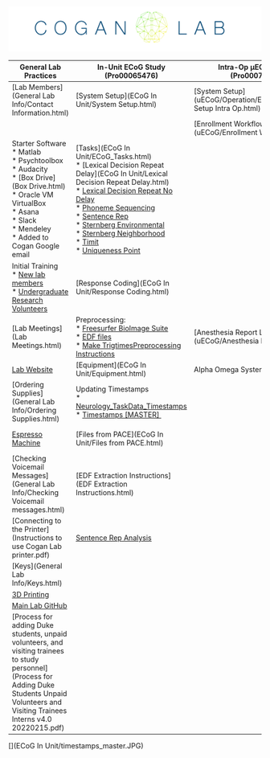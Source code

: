 ![](lab_logo.png)

| **General Lab Practices**                                                                                                                                                                                                                                | **In-Unit ECoG Study (Pro00065476)**                                                                                                                                                                                                                                                                                                                                                                                                                                                                                                                                                                                                                                                                            | **Intra-Op µECoG Study (Pro00072892)**                               | **Studying Human Cognition Using EEG (Pro00090492)**                                                                                                                                                                                                                                                                                                                          |
|----------------------------------------------------------------------------------------------------------------------------------------------------------------------------------------------------------------------------------------------------------|-----------------------------------------------------------------------------------------------------------------------------------------------------------------------------------------------------------------------------------------------------------------------------------------------------------------------------------------------------------------------------------------------------------------------------------------------------------------------------------------------------------------------------------------------------------------------------------------------------------------------------------------------------------------------------------------------------------------|----------------------------------------------------------------------|-------------------------------------------------------------------------------------------------------------------------------------------------------------------------------------------------------------------------------------------------------------------------------------------------------------------------------------------------------------------------------|
| [Lab Members](General Lab Info/Contact Information.html)                                                                                                                                                                                                 | [System Setup](ECoG In Unit/System Setup.html)                                                                                                                                                                                                                                                                                                                                                                                                                                                                                                                                                                                                                                                                  | [System Setup](uECoG/Operation/Equipment/System Setup Intra Op.html) | System Setup                                                                                                                                                                                                                                                                                                                                                                  |
|                                                                                                                                                                                                                                                          |                                                                                                                                                                                                                                                                                                                                                                                                                                                                                                                                                                                                                                                                                                                 | [Enrollment Workflow](uECoG/Enrollment Workflow.pdf)                 |                                                                                                                                                                                                                                                                                                                                                                               |
| Starter Software <br/> * Matlab <br/> * Psychtoolbox <br/> *  Audacity <br/> *  [Box Drive](Box Drive.html) <br/> *  Oracle VM VirtualBox <br/> *  Asana <br/> *  Slack <br/> *  Mendeley <br/> *  Added to Cogan Google email </li> </ul>               | [Tasks](ECoG In Unit/ECoG_Tasks.html) <br/> * [Lexical Decision Repeat Delay](ECoG In Unit/Lexical Decision Repeat Delay.html) <br/> * <a href="ECoG In Unit/Lexical Decision Repeat No Delay.html">Lexical Decision Repeat No Delay</a> <br/> * <a href="ECoG In Unit/Phoneme Sequencing.html">Phoneme Sequencing</a> <br/> * <a href="ECoG In Unit/Sentence Rep.html">Sentence Rep</a> <br/> * <a href="ECoG In Unit/ECoG_SternbergEnvironment.html">Sternberg Environmental</a> <br/> * <a href="ECoG In Unit/ECoG_SternbergNeighborhood.html">Sternberg Neighborhood</a> <br/> * <a href="ECoG In Unit/Timit.html">Timit</a> <br/> * <a href="ECoG In Unit/Uniqueness Point.html">Uniqueness Point</a></li> |                                                                      | Tasks <ul><li><a href="EEG/Environmental Sternberg.html">Sternberg Environmental</a> <br/> * <a href="EEG/Neighborhood Sternberg.html">Sternberg Neighborhood</a> <br/> * <a href="EEG/Two Beeps.html">TwoBeeps</a> <br/> * <a href="EEG/Checkerboard Contrast Combo.html">Checkerboard Contrast Combo</a> <br/> * <a href="EEG/Jaw Movement.html">Jaw Movement</a></li></ul> |
| Initial Training <br/> * <a href="General Lab Info/New Lab Members.html">New lab members</a> <br/> * <a href="General Lab Info/Undergraduate Research Volunteers/Undergraduate Research Volunteers.html">Undergraduate Research Volunteers</a></li></ul> | [Response Coding](ECoG In Unit/Response Coding.html)                                                                                                                                                                                                                                                                                                                                                                                                                                                                                                                                                                                                                                                            |                                                                      | [Visit 1: EEG](EEG/EEG Visit 1.html)                                                                                                                                                                                                                                                                                                                                          |
| [Lab Meetings](Lab Meetings.html)                                                                                                                                                                                                                        | Preprocessing: <br/> * <a href="ECoG In Unit/Freesurfer BioImage Suite.html">Freesurfer BioImage Suite</a> <br/> * <a href="ECoG In Unit/Preprocessing_EDFs.html">EDF files</a> <br/> * <a href="ECoG In Unit/Make Trig Times.html">Make Trigtimes</a></li></ul><a href="ECoG In Unit/Preprocessing Instructions.html" search_id="undefined">Preprocessing Instructions</a>                                                                                                                                                                                                                                                                                                                                     | [Anesthesia Report Log](uECoG/Anesthesia Report Log.html)            | Visit 2: MRI [Safety Screening Form](EEG/90492_MR_Screening_Form.pdf)                                                                                                                                                                                                                                                                                                         |
| [Lab Website](https://www.coganlab.org/)                                                                                                                                                                                                                 | [Equipment](ECoG In Unit/Equipment.html)                                                                                                                                                                                                                                                                                                                                                                                                                                                                                                                                                                                                                                                                        | Alpha Omega System                                                   | [CapTrak](EEG/CapTrak.html)                                                                                                                                                                                                                                                                                                                                                   |
| [Ordering Supplies](General Lab Info/Ordering Supplies.html)                                                                                                                                                                                             | Updating Timestamps <br/> * <a href="ECoG In Unit/Neurology Time Stamps.html">Neurology_TaskData_Timestamps</a> <br/> * <a href="ECoG In Unit/Timestamps Master.html" search_id="undefined">Timestamps [MASTER]&nbsp;</a></li></ul><a href="ECoG In Unit/timestamps_master.JPG" search_id="undefined"></a>                                                                                                                                                                                                                                                                                                                                                                                                      |                                                                      | [Source Localization](Data Analysis.html)                                                                                                                                                                                                                                                                                                                                     |
| [Espresso Machine](http://wysrt.cnwfk.servertrust.com/v/vspfiles/manuals/Vetrano_New_Owners_Manual.pdf)                                                                                                                                                  | [Files from PACE](ECoG In Unit/Files from PACE.html)                                                                                                                                                                                                                                                                                                                                                                                                                                                                                                                                                                                                                                                            |                                                                      | [Brain Stimulation Research Center (BSRC) Policies](EEG/BSRC Policies and procedures.pdf)                                                                                                                                                                                                                                                                                     |
| [Checking Voicemail Messages](General Lab Info/Checking Voicemail messages.html)                                                                                                                                                                         | [EDF Extraction Instructions](EDF Extraction Instructions.html)                                                                                                                                                                                                                                                                                                                                                                                                                                                                                                                                                                                                                                                 |                                                                      | [Accessing BIAC Data](EEG/MRI_Structural_Images/Accessing BIAC data.html)                                                                                                                                                                                                                                                                                                     |
| [Connecting to the Printer](Instructions to use Cogan Lab printer.pdf)                                                                                                                                                                                   | [Sentence Rep Analysis](https://github.com/coganlab/SentenceRep_analysis)                                                                                                                                                                                                                                                                                                                                                                                                                                                                                                                                                                                                                                       |                                                                      |                                                                                                                                                                                                                                                                                                                                                                               |
| [Keys](General Lab Info/Keys.html)                                                                                                                                                                                                                       |                                                                                                                                                                                                                                                                                                                                                                                                                                                                                                                                                                                                                                                                                                                 |                                                                      |                                                                                                                                                                                                                                                                                                                                                                               |
| [3D Printing](/w/file/137104788/3D_Printing_3DprinterOS.pptx)                                                                                                                                                                                            |                                                                                                                                                                                                                                                                                                                                                                                                                                                                                                                                                                                                                                                                                                                 |                                                                      |                                                                                                                                                                                                                                                                                                                                                                               |
| [Main Lab GitHub](https://github.com/coganlab/IEEG_Pipelines)                                                                                                                                                                                            |                                                                                                                                                                                                                                                                                                                                                                                                                                                                                                                                                                                                                                                                                                                 |                                                                      |                                                                                                                                                                                                                                                                                                                                                                               |
| [Process for adding Duke students, unpaid volunteers, and visiting trainees to study personnel](Process for Adding Duke Students Unpaid Volunteers and Visiting Trainees Interns v4.0 20220215.pdf)                                                      |                                                                                                                                                                                                                                                                                                                                                                                                                                                                                                                                                                                                                                                                                                                 |                                                                      |                                                                                                                                                                                                                                                                                                                                                                               |


[](ECoG In Unit/timestamps_master.JPG)